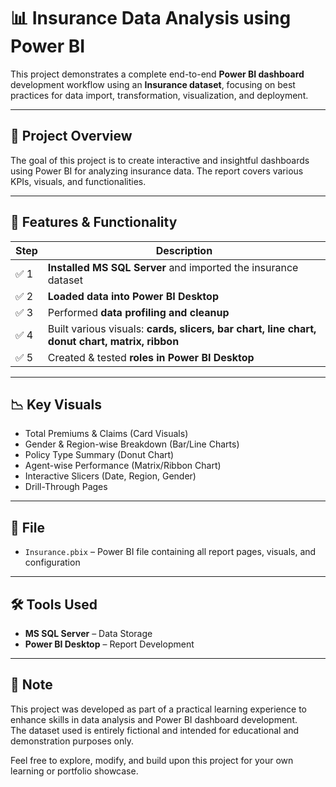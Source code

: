 # 📊 Insurance Data Analysis using Power BI

This project demonstrates a complete end-to-end **Power BI dashboard** development workflow using an **Insurance dataset**, focusing on best practices for data import, transformation, visualization, and deployment.

---

## 🚀 Project Overview

The goal of this project is to create interactive and insightful dashboards using Power BI for analyzing insurance data. The report covers various KPIs, visuals, and functionalities.

---

## 📁 Features & Functionality

| Step | Description |
|------|-------------|
| ✅ 1 | **Installed MS SQL Server** and imported the insurance dataset |
| ✅ 2 | **Loaded data into Power BI Desktop** |
| ✅ 3 | Performed **data profiling and cleanup** |
| ✅ 4 | Built various visuals: **cards, slicers, bar chart, line chart, donut chart, matrix, ribbon** |
| ✅ 5 | Created & tested **roles in Power BI Desktop** |

---

## 📉 Key Visuals

- Total Premiums & Claims (Card Visuals)
- Gender & Region-wise Breakdown (Bar/Line Charts)
- Policy Type Summary (Donut Chart)
- Agent-wise Performance (Matrix/Ribbon Chart)
- Interactive Slicers (Date, Region, Gender)
- Drill-Through Pages

---

## 📂 File

- `Insurance.pbix` – Power BI file containing all report pages, visuals, and configuration

---

## 🛠 Tools Used

- **MS SQL Server** – Data Storage
- **Power BI Desktop** – Report Development

---

## 📌 Note


This project was developed as part of a practical learning experience to enhance skills in data analysis and Power BI dashboard development.  
The dataset used is entirely fictional and intended for educational and demonstration purposes only.

Feel free to explore, modify, and build upon this project for your own learning or portfolio showcase.
